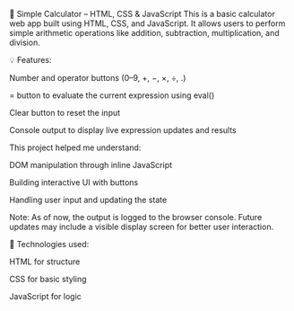 🧮 Simple Calculator – HTML, CSS & JavaScript
This is a basic calculator web app built using HTML, CSS, and JavaScript. It allows users to perform simple arithmetic operations like addition, subtraction, multiplication, and division.

💡 Features:

Number and operator buttons (0–9, +, −, ×, ÷, .)

= button to evaluate the current expression using eval()

Clear button to reset the input

Console output to display live expression updates and results

This project helped me understand:

DOM manipulation through inline JavaScript

Building interactive UI with buttons

Handling user input and updating the state

Note: As of now, the output is logged to the browser console. Future updates may include a visible display screen for better user interaction.

🔗 Technologies used:

HTML for structure

CSS for basic styling

JavaScript for logic
